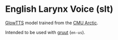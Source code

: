 # English Larynx Voice (slt)

[GlowTTS](https://github.com/rhasspy/glow-tts-train) model trained from the [CMU Arctic](http://www.festvox.org/cmu_arctic/).

Intended to be used with [gruut](https://github.com/rhasspy/gruut) (`en-us`).
